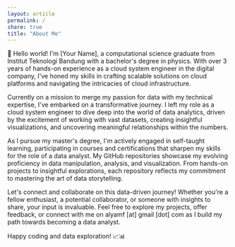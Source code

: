 ```yaml
---
layout: article
permalink: /
share: true
title: "About Me"
---
```


👋 Hello world! I'm [Your Name], a computational science graduate from Institut Teknologi Bandung with a bachelor's degree in physics. With over 3 years of hands-on experience as a cloud system engineer in the digital company, I've honed my skills in crafting scalable solutions on cloud platforms and navigating the intricacies of cloud infrastructure.

Currently on a mission to merge my passion for data with my technical expertise, I've embarked on a transformative journey. I left my role as a cloud system engineer to dive deep into the world of data analytics, driven by the excitement of working with vast datasets, creating insightful visualizations, and uncovering meaningful relationships within the numbers.

As I pursue my master's degree, I'm actively engaged in self-taught learning, participating in courses and certifications that sharpen my skills for the role of a data analyst. My GitHub repositories showcase my evolving proficiency in data manipulation, analysis, and visualization. From hands-on projects to insightful explorations, each repository reflects my commitment to mastering the art of data storytelling.

Let's connect and collaborate on this data-driven journey! Whether you're a fellow enthusiast, a potential collaborator, or someone with insights to share, your input is invaluable. Feel free to explore my projects, offer feedback, or connect with me on alyamf [at] gmail [dot] com as I build my path towards becoming a data analyst.

Happy coding and data exploration! 📈📊